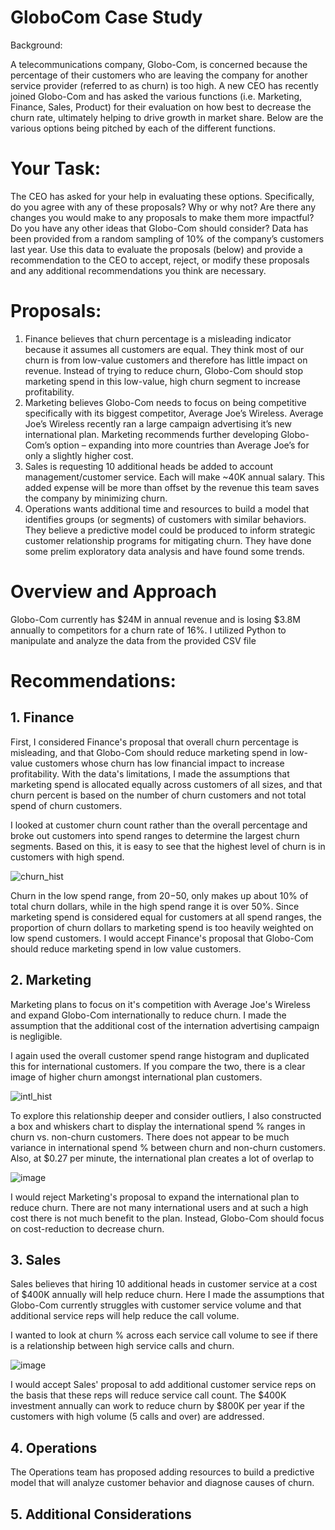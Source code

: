 # GloboCom Case Study

Background:

A telecommunications company, Globo-Com, is concerned because the percentage of their customers who are leaving the company for another service provider (referred to as churn) is too high.  A new CEO has recently joined Globo-Com and has asked the various functions (i.e. Marketing, Finance, Sales, Product) for their evaluation on how best to decrease the churn rate, ultimately helping to drive growth in market share.  Below are the various options being pitched by each of the different functions.

# Your Task:

The CEO has asked for your help in evaluating these options.  Specifically, do you agree with any of these proposals?  Why or why not?  Are there any changes you would make to any proposals to make them more impactful?  Do you have any other ideas that Globo-Com should consider?  Data has been provided from a random sampling of 10% of the company’s customers last year.  Use this data to evaluate the proposals (below) and provide a recommendation to the CEO to accept, reject, or modify these proposals and any additional recommendations you think are necessary.

# Proposals:

1.	Finance believes that churn percentage is a misleading indicator because it assumes all customers are equal.  They think most of our churn is from low-value customers and therefore has little impact on revenue.  Instead of trying to reduce churn, Globo-Com should stop marketing spend in this low-value, high churn segment to increase profitability. 
2.	Marketing believes Globo-Com needs to focus on being competitive specifically with its biggest competitor, Average Joe’s Wireless.  Average Joe’s Wireless recently ran a large campaign advertising it’s new international plan.  Marketing recommends further developing Globo-Com’s option – expanding into more countries than Average Joe’s for only a slightly higher cost.
3.	Sales is requesting 10 additional heads be added to account management/customer service.  Each will make ~40K annual salary.  This added expense will be more than offset by the revenue this team saves the company by minimizing churn.
4.	Operations wants additional time and resources to build a model that identifies groups (or segments) of customers with similar behaviors.  They believe a predictive model could be produced to inform strategic customer relationship programs for mitigating churn.  They have done some prelim exploratory data analysis and have found some trends.

# Overview and Approach

Globo-Com currently has $24M in annual revenue and is losing $3.8M annually to competitors for a churn rate of 16%. I utilized Python to manipulate and analyze the data from the provided CSV file

# Recommendations:

## 1. Finance

First, I considered Finance's proposal that overall churn percentage is misleading, and that Globo-Com should reduce marketing spend in low-value customers whose churn has low financial impact to increase profitability. With the data's limitations, I made the assumptions that marketing spend is allocated equally across customers of all sizes, and that churn percent is based on the number of churn customers and not total spend of churn customers. 

I looked at customer churn count rather than the overall percentage and broke out customers into spend ranges to determine the largest churn segments. Based on this, it is easy to see that the highest level of churn is in customers with high spend. 

![churn_hist](https://user-images.githubusercontent.com/68552052/222923407-30e3f89a-b4f7-4150-aa93-6a0ae550444e.png)

Churn in the low spend range, from $20-$50, only makes up about 10% of total churn dollars, while in the high spend range it is over 50%. Since marketing spend is considered equal for customers at all spend ranges, the proportion of churn dollars to marketing spend is too heavily weighted on low spend customers. I would accept Finance's proposal that Globo-Com should reduce marketing spend in low value customers. 

## 2. Marketing

Marketing plans to focus on it's competition with Average Joe's Wireless and expand Globo-Com internationally to reduce churn. I made the assumption that the additional cost of the internation advertising campaign is negligible. 

I again used the overall customer spend range histogram and duplicated this for international customers. If you compare the two, there is a clear image of higher churn amongst international plan customers. 

![intl_hist](https://user-images.githubusercontent.com/68552052/222924474-ae89eb6f-35be-4bd1-b91d-335acd5c9a87.png)

To explore this relationship deeper and consider outliers, I also constructed a box and whiskers chart to display the international spend % ranges in churn vs. non-churn customers. There does not appear to be much variance in international spend % between churn and non-churn customers. Also, at $0.27 per minute, the international plan creates a lot of overlap to 

![image](https://user-images.githubusercontent.com/68552052/222925007-a7812882-7a02-46ec-8d40-622cfb1a438f.png)

I would reject Marketing's proposal to expand the international plan to reduce churn. There are not many international users and at such a high cost there is not much benefit to the plan. Instead, Globo-Com should focus on cost-reduction to decrease churn.

## 3. Sales

Sales believes that hiring 10 additional heads in customer service at a cost of $400K annually will help reduce churn. Here I made the assumptions that Globo-Com currently struggles with customer service volume and that additional service reps will help reduce the call volume. 

I wanted to look at churn % across each service call volume to see if there is a relationship between high service calls and churn. 

![image](https://user-images.githubusercontent.com/68552052/222927120-c69246fa-4a1e-4e86-845e-66588a1069bf.png)

I would accept Sales' proposal to add additional customer service reps on the basis that these reps will reduce service call count. The $400K investment annually can work to reduce churn by $800K per year if the customers with high volume (5 calls and over) are addressed.

## 4. Operations

The Operations team has proposed adding resources to build a predictive model that will analyze customer behavior and diagnose causes of churn. 

## 5. Additional Considerations

